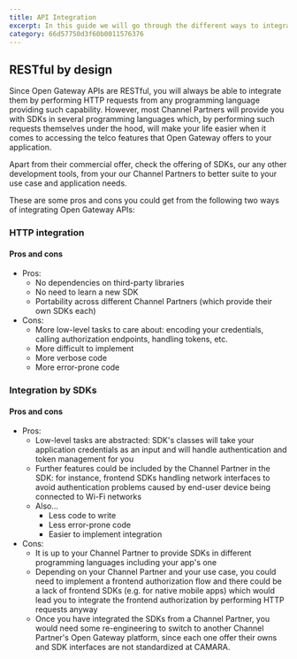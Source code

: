 ```yaml
---
title: API Integration
excerpt: In this guide we will go through the different ways to integrate with Open Gateway APIs so you can find the best fit for your use case and the offering from our Channel Partners.
category: 66d57750d3f60b0011576376
---
```


## RESTful by design 

Since Open Gateway APIs are RESTful, you will always be able to integrate them by performing HTTP requests from any programming language providing such capability. However, most Channel Partners will provide you with SDKs in several programming languages which, by performing such requests themselves under the hood, will make your life easier when it comes to accessing the telco features that Open Gateway offers to your application.

Apart from their commercial offer, check the offering of SDKs, our any other development tools, from your our Channel Partners to better suite to your use case and application needs.

These are some pros and cons you could get from the following two ways of integrating Open Gateway APIs:

### HTTP integration

#### Pros and cons
- Pros:
	- No dependencies on third-party libraries
	- No need to learn a new SDK
	- Portability across different Channel Partners (which provide their own SDKs each)
- Cons:
	- More low-level tasks to care about: encoding your credentials, calling authorization endpoints, handling tokens, etc.
	- More difficult to implement
	- More verbose code
	- More error-prone code

### Integration by SDKs

#### Pros and cons
- Pros:
	- Low-level tasks are abstracted: SDK's classes will take your application credentials as an input and will handle authentication and token management for you
	- Further features could be included by the Channel Partner in the SDK: for instance, frontend SDKs handling network interfaces to avoid authentication problems caused by end-user device being connected to Wi-Fi networks
	- Also...
		- Less code to write
		- Less error-prone code
		- Easier to implement integration
- Cons:
	- It is up to your Channel Partner to provide SDKs in different programming languages including your app's one
	- Depending on your Channel Partner and your use case, you could need to implement a frontend authorization flow and there could be a lack of frontend SDKs (e.g. for native mobile apps) which would lead you to integrate the frontend authorization by performing HTTP requests anyway
	- Once you have integrated the SDKs from a Channel Partner, you would need some re-engineering to switch to another Channel Partner's Open Gateway platform, since each one offer their owns and SDK interfaces are not standardized at CAMARA.
